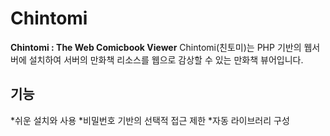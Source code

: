 # Chintomi
**Chintomi : The Web Comicbook Viewer**
Chintomi(친토미)는 PHP 기반의 웹서버에 설치하여 서버의 만화책 리소스를 웹으로 감상할 수 있는 만화책 뷰어입니다.

## 기능
*쉬운 설치와 사용
*비밀번호 기반의 선택적 접근 제한
*자동 라이브러리 구성

